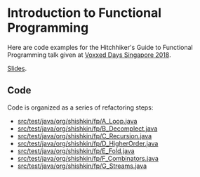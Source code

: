 # Introduction to Functional Programming

Here are code examples for the Hitchhiker's Guide to Functional Programming talk given at [Voxxed Days Singapore 2018](https://voxxeddays.com/singapore/).

[Slides](https://www.slideshare.net/shishkin/hitchhikers-guide-to-functional-programming-100060636).

## Code

Code is organized as a series of refactoring steps:

* [src/test/java/org/shishkin/fp/A_Loop.java](https://github.com/shishkin/java-fp/blob/master/src/test/java/org/shishkin/fp/A_Loop.java)
* [src/test/java/org/shishkin/fp/B_Decomplect.java](https://github.com/shishkin/java-fp/blob/master/src/test/java/org/shishkin/fp/B_Decomplect.java)
* [src/test/java/org/shishkin/fp/C_Recursion.java](https://github.com/shishkin/java-fp/blob/master/src/test/java/org/shishkin/fp/C_Recursion.java)
* [src/test/java/org/shishkin/fp/D_HigherOrder.java](https://github.com/shishkin/java-fp/blob/master/src/test/java/org/shishkin/fp/D_HigherOrder.java)
* [src/test/java/org/shishkin/fp/E_Fold.java](https://github.com/shishkin/java-fp/blob/master/src/test/java/org/shishkin/fp/E_Fold.java)
* [src/test/java/org/shishkin/fp/F_Combinators.java](https://github.com/shishkin/java-fp/blob/master/src/test/java/org/shishkin/fp/F_Combinators.java)
* [src/test/java/org/shishkin/fp/G_Streams.java](https://github.com/shishkin/java-fp/blob/master/src/test/java/org/shishkin/fp/G_Streams.java)

